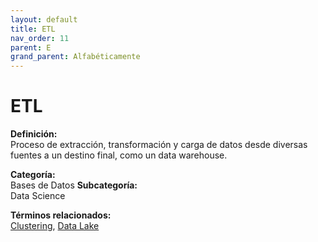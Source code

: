 ```yaml
---
layout: default
title: ETL
nav_order: 11
parent: E
grand_parent: Alfabéticamente
---
```


# ETL

**Definición:**  
Proceso de extracción, transformación y carga de datos desde diversas fuentes a un destino final, como un data warehouse.

**Categoría:**  
Bases de Datos 
**Subcategoría:**  
Data Science

**Términos relacionados:**  
[Clustering](https://maleniski.github.io/diccionario-angl-tec-mx/docs/alfabeticamente/C/clustering.html), [Data Lake](https://maleniski.github.io/diccionario-angl-tec-mx/docs/alfabeticamente/D/data-lake.html)
